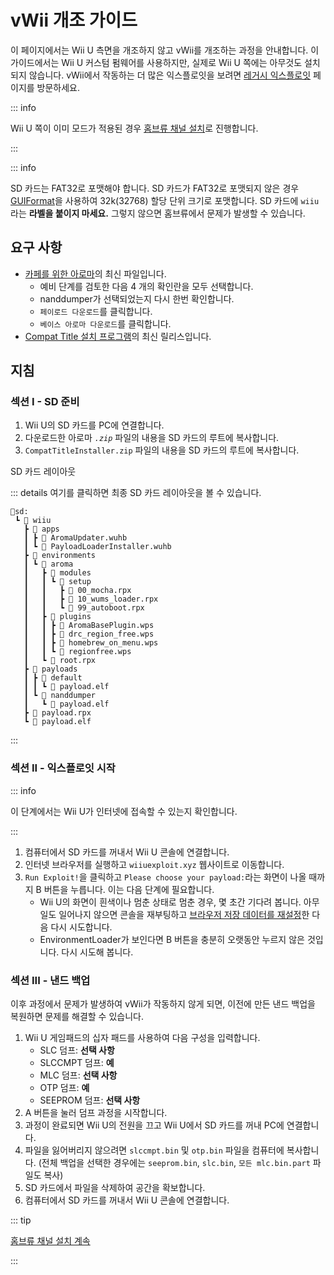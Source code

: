 # vWii 개조 가이드

이 페이지에서는 Wii U 측면을 개조하지 않고 vWii를 개조하는 과정을 안내합니다. 이 가이드에서는 Wii U 커스텀 펌웨어를 사용하지만, 실제로 Wii U 쪽에는 아무것도 설치되지 않습니다. vWii에서 작동하는 더 많은 익스플로잇을 보려면 [레거시 익스플로잇](legacy-exploits) 페이지를 방문하세요.

::: info

Wii U 쪽이 이미 모드가 적용된 경우 [홈브류 채널 설치](vwii-homebrew-channel)로 진행합니다.

:::

::: info

SD 카드는 FAT32로 포맷해야 합니다. SD 카드가 FAT32로 포맷되지 않은 경우 [GUIFormat](http://ridgecrop.co.uk/index.htm?guiformat.htm)을 사용하여 32k(32768) 할당 단위 크기로 포맷합니다. SD 카드에 `wiiu`라는 **라벨을 붙이지 마세요.** 그렇지 않으면 홈브류에서 문제가 발생할 수 있습니다.

## 요구 사항

- [카페를 위한 아로마](https://aroma.foryour.cafe/)의 최신 파일입니다.
  - 예비 단계를 검토한 다음 4 개의 확인란을 모두 선택합니다.
  - nanddumper가 선택되었는지 다시 한번 확인합니다.
  - `페이로드 다운로드`를 클릭합니다.
  - `베이스 아로마 다운로드`를 클릭합니다.
- [Compat Title 설치 프로그램](https://hb-app.store/wiiu/CompatTitleInstaller)의 최신 릴리스입니다.

## 지침

### 섹션 I - SD 준비

1. Wii U의 SD 카드를 PC에 연결합니다.
2. 다운로드한 아로마 _`.zip`_ 파일의 내용을 SD 카드의 루트에 복사합니다.
3. `CompatTitleInstaller.zip` 파일의 내용을 SD 카드의 루트에 복사합니다.

SD 카드 레이아웃

::: details 여기를 클릭하면 최종 SD 카드 레이아웃을 볼 수 있습니다.

```
💾sd:
 ┗ 📁 wiiu
   ┣ 📁 apps
   ┃ ┣ 📄 AromaUpdater.wuhb
   ┃ ┗ 📄 PayloadLoaderInstaller.wuhb
   ┣ 📁 environments
   ┃ ┗ 📁 aroma
   ┃   ┣ 📁 modules
   ┃   ┃ ┗ 📁 setup
   ┃   ┃   ┣ 📄 00_mocha.rpx
   ┃   ┃   ┣ 📄 10_wums_loader.rpx
   ┃   ┃   ┗ 📄 99_autoboot.rpx
   ┃   ┣ 📁 plugins
   ┃   ┃ ┣ 📄 AromaBasePlugin.wps
   ┃   ┃ ┣ 📄 drc_region_free.wps
   ┃   ┃ ┣ 📄 homebrew_on_menu.wps
   ┃   ┃ ┗ 📄 regionfree.wps
   ┃   ┗ 📄 root.rpx
   ┣ 📁 payloads
   ┃ ┣ 📁 default
   ┃ ┃ ┗ 📁 payload.elf
   ┃ ┗ 📁 nanddumper
   ┃   ┗ 📄 payload.elf
   ┣ 📄 payload.rpx
   ┗ 📄 payload.elf
```

:::

### 섹션 II - 익스플로잇 시작

::: info

이 단계에서는 Wii U가 인터넷에 접속할 수 있는지 확인합니다.

:::

1. 컴퓨터에서 SD 카드를 꺼내서 Wii U 콘솔에 연결합니다.
2. 인터넷 브라우저를 실행하고 `wiiuexploit.xyz` 웹사이트로 이동합니다.
3. `Run Exploit!`을 클릭하고 `Please choose your payload:`라는 화면이 나올 때까지 B 버튼을 누릅니다. 이는 다음 단계에 필요합니다.
   - Wii U의 화면이 흰색이나 멈춘 상태로 멈춘 경우, 몇 초간 기다려 봅니다. 아무 일도 일어나지 않으면 콘솔을 재부팅하고 [브라우저 저장 데이터를 재설정](https://en-americas-support.nintendo.com/app/answers/detail/a_id/1507/~/how-to-delete-the-internet-browser-history)한 다음 다시 시도합니다.
   - EnvironmentLoader가 보인다면 B 버튼을 충분히 오랫동안 누르지 않은 것입니다. 다시 시도해 봅니다.

### 섹션 III - 낸드 백업

이후 과정에서 문제가 발생하여 vWii가 작동하지 않게 되면, 이전에 만든 낸드 백업을 복원하면 문제를 해결할 수 있습니다.

1. Wii U 게임패드의 십자 패드를 사용하여 다음 구성을 입력합니다.
   - SLC 덤프: **선택 사항**
   - SLCCMPT 덤프: **예**
   - MLC 덤프: **선택 사항**
   - OTP 덤프: **예**
   - SEEPROM 덤프: **선택 사항**
2. A 버튼을 눌러 덤프 과정을 시작합니다.
3. 과정이 완료되면 Wii U의 전원을 끄고 Wii ​​U에서 SD 카드를 꺼내 PC에 연결합니다.
4. 파일을 잃어버리지 않으려면 `slccmpt.bin` 및 `otp.bin` 파일을 컴퓨터에 복사합니다. (전체 백업을 선택한 경우에는 `seeprom.bin`, `slc.bin`, `모든 mlc.bin.part` 파일도 복사)
5. SD 카드에서 파일을 삭제하여 공간을 확보합니다.
6. 컴퓨터에서 SD 카드를 꺼내서 Wii U 콘솔에 연결합니다.

::: tip

[홈브류 채널 설치 계속](vwii-homebrew-channel-no-wiiu-mods)

:::
